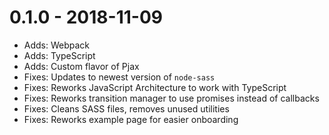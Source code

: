 #  0.1.0 - 2018-11-09

- Adds: Webpack
- Adds: TypeScript
- Adds: Custom flavor of Pjax
- Fixes: Updates to newest version of `node-sass`
- Fixes: Reworks JavaScript Architecture to work with TypeScript
- Fixes: Reworks transition manager to use promises instead of callbacks
- Fixes: Cleans SASS files, removes unused utilities
- Fixes: Reworks example page for easier onboarding